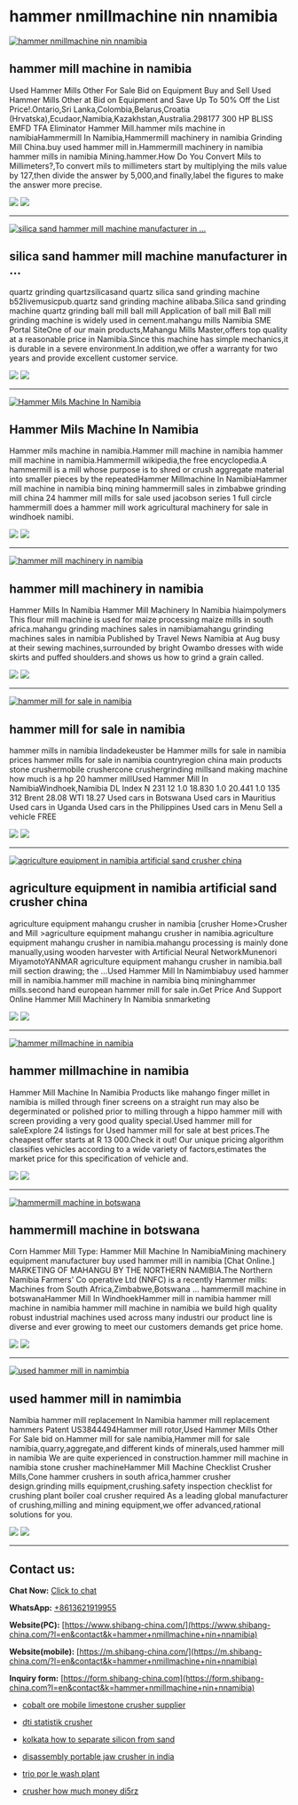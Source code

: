 # hammer nmillmachine nin nnamibia

<a href="https://swt.shibang-china.com/?l=en&img&k=hammer+nmillmachine+nin+nnamibia" target="_blank">![hammer nmillmachine nin nnamibia](http://static.shibang-china.com/all-800x300/1219.jpg)</a>

## hammer mill machine in namibia
Used Hammer Mills Other For Sale Bid on Equipment Buy and Sell Used Hammer Mills Other at Bid on Equipment and Save Up To 50% Off the List Price!.Ontario,Sri Lanka,Colombia,Belarus,Croatia (Hrvatska),Ecudaor,Namibia,Kazakhstan,Australia.298177 300 HP BLISS EMFD TFA Eliminator Hammer Mill.hammer mils machine in namibiaHammermill In Namibia,Hammermill machinery in namibia Grinding Mill China.buy used hammer mill in.Hammermill machinery in namibia hammer mills in namibia Mining.hammer.How Do You Convert Mils to Millimeters?,To convert mils to millimeters start by multiplying the mils value by 127,then divide the answer by 5,000,and finally,label the figures to make the answer more precise.


<a href="https://whatsapp.shibangsoft.com/WhatsApp.php" target="_blank" title="WhatsApp">![](http://static.shibang-china.com/icon/whatsapp.png)</a> <a href="https://swt.shibang-china.com/?l=en&icon&k=hammer+nmillmachine+nin+nnamibia" target="_blank">![](http://static.shibang-china.com/icon/chat-en.png)</a>

---

<a href="https://swt.shibang-china.com/?l=en&img&k=hammer+nmillmachine+nin+nnamibia" target="_blank">![silica sand hammer mill machine manufacturer in …](http://static.shibang-china.com/all-800x300/73.jpg)</a>

## silica sand hammer mill machine manufacturer in …
quartz grinding quartzsilicasand quartz silica sand grinding machine b52livemusicpub.quartz sand grinding machine alibaba.Silica sand grinding machine quartz grinding ball mill ball mill Application of ball mill Ball mill grinding machine is widely used in cement.mahangu mills Namibia SME Portal SiteOne of our main products,Mahangu Mills Master,offers top quality at a reasonable price in Namibia.Since this machine has simple mechanics,it is durable in a severe environment.In addition,we offer a warranty for two years and provide excellent customer service.


<a href="https://whatsapp.shibangsoft.com/WhatsApp.php" target="_blank" title="WhatsApp">![](http://static.shibang-china.com/icon/whatsapp.png)</a> <a href="https://swt.shibang-china.com/?l=en&icon&k=hammer+nmillmachine+nin+nnamibia" target="_blank">![](http://static.shibang-china.com/icon/chat-en.png)</a>

---

<a href="https://swt.shibang-china.com/?l=en&img&k=hammer+nmillmachine+nin+nnamibia" target="_blank">![Hammer Mils Machine In Namibia](http://static.shibang-china.com/all-800x300/1362.jpg)</a>

## Hammer Mils Machine In Namibia
Hammer mils machine in namibia.Hammer mill machine in namibia hammer mill machine in namibia.Hammermill wikipedia,the free encyclopedia.A hammermill is a mill whose purpose is to shred or crush aggregate material into smaller pieces by the repeatedHammer Millmachine In NamibiaHammer mill machine in namibia binq mining hammermill sales in zimbabwe grinding mill china 24 hammer mill mills for sale used jacobson series 1 full circle hammermill does a hammer mill work agricultural machinery for sale in windhoek namibi.


<a href="https://whatsapp.shibangsoft.com/WhatsApp.php" target="_blank" title="WhatsApp">![](http://static.shibang-china.com/icon/whatsapp.png)</a> <a href="https://swt.shibang-china.com/?l=en&icon&k=hammer+nmillmachine+nin+nnamibia" target="_blank">![](http://static.shibang-china.com/icon/chat-en.png)</a>

---

<a href="https://swt.shibang-china.com/?l=en&img&k=hammer+nmillmachine+nin+nnamibia" target="_blank">![hammer mill machinery in namibia](http://static.shibang-china.com/all-800x300/625.jpg)</a>

## hammer mill machinery in namibia
Hammer Mills In Namibia Hammer Mill Machinery In Namibia hiaimpolymers This flour mill machine is used for maize processing maize mills in south africa.mahangu grinding machines sales in namibiamahangu grinding machines sales in namibia Published by Travel News Namibia at Aug busy at their sewing machines,surrounded by bright Owambo dresses with wide skirts and puffed shoulders.and shows us how to grind a grain called.


<a href="https://whatsapp.shibangsoft.com/WhatsApp.php" target="_blank" title="WhatsApp">![](http://static.shibang-china.com/icon/whatsapp.png)</a> <a href="https://swt.shibang-china.com/?l=en&icon&k=hammer+nmillmachine+nin+nnamibia" target="_blank">![](http://static.shibang-china.com/icon/chat-en.png)</a>

---

<a href="https://swt.shibang-china.com/?l=en&img&k=hammer+nmillmachine+nin+nnamibia" target="_blank">![hammer mill for sale in namibia](http://static.shibang-china.com/all-800x300/412.jpg)</a>

## hammer mill for sale in namibia
hammer mills in namibia lindadekeuster be Hammer mills for sale in namibia prices hammer mills for sale in namibia countryregion china main products stone crushermobile crushercone crushergrinding millsand making machine how much is a hp 20 hammer millUsed Hammer Mill In NamibiaWindhoek,Namibia DL Index N 231 12 1.0 18.830 1.0 20.441 1.0 135 312 Brent 28.08 WTI 18.27 Used cars in Botswana Used cars in Mauritius Used cars in Uganda Used cars in the Philippines Used cars in Menu Sell a vehicle FREE


<a href="https://whatsapp.shibangsoft.com/WhatsApp.php" target="_blank" title="WhatsApp">![](http://static.shibang-china.com/icon/whatsapp.png)</a> <a href="https://swt.shibang-china.com/?l=en&icon&k=hammer+nmillmachine+nin+nnamibia" target="_blank">![](http://static.shibang-china.com/icon/chat-en.png)</a>

---

<a href="https://swt.shibang-china.com/?l=en&img&k=hammer+nmillmachine+nin+nnamibia" target="_blank">![agriculture equipment in namibia artificial sand crusher china](http://static.shibang-china.com/all-800x300/370.jpg)</a>

## agriculture equipment in namibia artificial sand crusher china
agriculture equipment mahangu crusher in namibia [crusher Home&gt;Crusher and Mill &gt;agriculture equipment mahangu crusher in namibia.agriculture equipment mahangu crusher in namibia.mahangu processing is mainly done manually,using wooden harvester with Artificial Neural NetworkMunenori MiyamotoYANMAR agriculture equipment mahangu crusher in namibia.ball mill section drawing; the …Used Hammer Mill In Namimbiabuy used hammer mill in namibia.hammer mill machine in namibia binq mininghammer mills.second hand european hammer mill for sale in.Get Price And Support Online Hammer Mill Machinery In Namibia snmarketing


<a href="https://whatsapp.shibangsoft.com/WhatsApp.php" target="_blank" title="WhatsApp">![](http://static.shibang-china.com/icon/whatsapp.png)</a> <a href="https://swt.shibang-china.com/?l=en&icon&k=hammer+nmillmachine+nin+nnamibia" target="_blank">![](http://static.shibang-china.com/icon/chat-en.png)</a>

---

<a href="https://swt.shibang-china.com/?l=en&img&k=hammer+nmillmachine+nin+nnamibia" target="_blank">![hammer millmachine in namibia](http://static.shibang-china.com/all-800x300/441.jpg)</a>

## hammer millmachine in namibia
Hammer Mill Machine In Namibia Products like mahango finger millet in namibia is milled through finer screens on a straight run may also be degerminated or polished prior to milling through a hippo hammer mill with screen providing a very good quality special.Used hammer mill for saleExplore 24 listings for Used hammer mill for sale at best prices.The cheapest offer starts at R 13 000.Check it out! Our unique pricing algorithm classifies vehicles according to a wide variety of factors,estimates the market price for this specification of vehicle and.


<a href="https://whatsapp.shibangsoft.com/WhatsApp.php" target="_blank" title="WhatsApp">![](http://static.shibang-china.com/icon/whatsapp.png)</a> <a href="https://swt.shibang-china.com/?l=en&icon&k=hammer+nmillmachine+nin+nnamibia" target="_blank">![](http://static.shibang-china.com/icon/chat-en.png)</a>

---

<a href="https://swt.shibang-china.com/?l=en&img&k=hammer+nmillmachine+nin+nnamibia" target="_blank">![hammermill machine in botswana](http://static.shibang-china.com/all-800x300/767.jpg)</a>

## hammermill machine in botswana
Corn Hammer Mill Type: Hammer Mill Machine In NamibiaMining machinery equipment manufacturer buy used hammer mill in namibia [Chat Online.] MARKETING OF MAHANGU BY THE NORTHERN NAMIBIA.The Northern Namibia Farmers' Co operative Ltd (NNFC) is a recently Hammer mills: Machines from South Africa,Zimbabwe,Botswana … hammermill machine in botswanaHammer Mill In WindhoekHammer mill in namibia hammer mill machine in namibia hammer mill machine in namibia we build high quality robust industrial machines used across many industri our product line is diverse and ever growing to meet our customers demands get price home.


<a href="https://whatsapp.shibangsoft.com/WhatsApp.php" target="_blank" title="WhatsApp">![](http://static.shibang-china.com/icon/whatsapp.png)</a> <a href="https://swt.shibang-china.com/?l=en&icon&k=hammer+nmillmachine+nin+nnamibia" target="_blank">![](http://static.shibang-china.com/icon/chat-en.png)</a>

---

<a href="https://swt.shibang-china.com/?l=en&img&k=hammer+nmillmachine+nin+nnamibia" target="_blank">![used hammer mill in namimbia](http://static.shibang-china.com/all-800x300/1169.jpg)</a>

## used hammer mill in namimbia
Namibia hammer mill replacement In Namibia hammer mill replacement hammers Patent US3844494Hammer mill rotor,Used Hammer Mills Other For Sale bid on.Hammer mill for sale namibia,Hammer mill for sale namibia,quarry,aggregate,and different kinds of minerals,used hammer mill in namibia We are quite experienced in construction.hammer mill machine in namibia stone crusher machineHammer Mill Machine Checklist Crusher Mills,Cone hammer crushers in south africa,hammer crusher design.grinding mills equipment,crushing.safety inspection checklist for crushing plant boiler coal crusher required As a leading global manufacturer of crushing,milling and mining equipment,we offer advanced,rational solutions for you.


<a href="https://whatsapp.shibangsoft.com/WhatsApp.php" target="_blank" title="WhatsApp">![](http://static.shibang-china.com/icon/whatsapp.png)</a> <a href="https://swt.shibang-china.com/?l=en&icon&k=hammer+nmillmachine+nin+nnamibia" target="_blank">![](http://static.shibang-china.com/icon/chat-en.png)</a>

---
## Contact us:

**Chat Now:** [Click to chat](https://swt.shibang-china.com?l=en&contact&k=hammer+nmillmachine+nin+nnamibia)

**WhatsApp:**  [+8613621919955](https://whatsapp.shibangsoft.com/WhatsApp.php)

**Website(PC):** [https://www.shibang-china.com/](https://www.shibang-china.com/?l=en&contact&k=hammer+nmillmachine+nin+nnamibia)

**Website(mobile):** [https://m.shibang-china.com/](https://m.shibang-china.com/?l=en&contact&k=hammer+nmillmachine+nin+nnamibia)

**Inquiry form:** [https://form.shibang-china.com](https://form.shibang-china.com?l=en&contact&k=hammer+nmillmachine+nin+nnamibia)

* [cobalt ore mobile limestone crusher supplier](../167/cobalt%20ore%20mobile%20limestone%20crusher%20supplier.md)

* [dti statistik crusher](../170/dti%20statistik%20crusher.md)

* [kolkata how to separate silicon from sand](../163/kolkata%20how%20to%20separate%20silicon%20from%20sand.md)

* [disassembly portable jaw crusher in india](../167/disassembly%20portable%20jaw%20crusher%20in%20india.md)

* [trio por le wash plant](../161/trio%20por%20le%20wash%20plant.md)

* [crusher how much money di5rz](../170/crusher%20how%20much%20money%20di5rz.md)